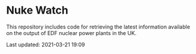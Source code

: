 # Nuke Watch

This repository includes code for retrieving the latest information available on the output of EDF nuclear power plants in the UK.

Last updated: 2021-03-21 19:09